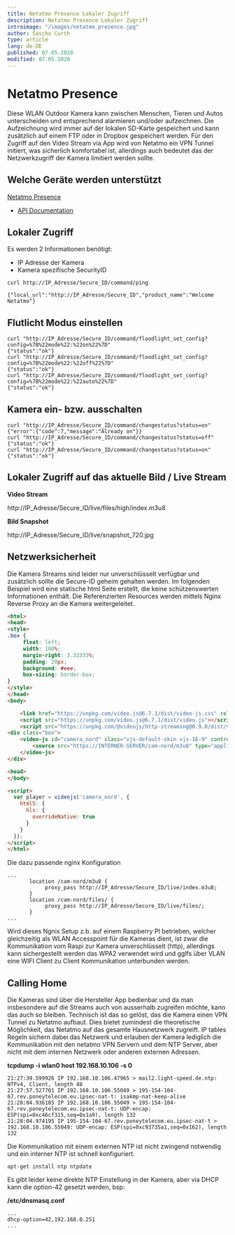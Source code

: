 ```yaml
---
title: Netatmo Presence Lokaler Zugriff
description: Netatmo Presence Lokaler Zugriff
introimage: "/images/netatmo_presence.jpg"
author: Sascha Curth
type: article
lang: de-DE
published: 07.05.2020
modified: 07.05.2020
---
```

# Netatmo Presence
Diese WLAN Outdoor Kamera kann zwischen Menschen, Tieren und Autos unterscheiden und entsprechend alarmieren und/oder aufzeichnen. Die Aufzeichnung wird immer auf der lokalen SD-Karte gespeichert und kann zusätzlich auf einem FTP oder in Dropbox gespeichert werden. Für den Zugriff auf den Video Stream via App wird von Netatmo ein VPN Tunnel initiert, was sicherlich komfortabel ist, allerdings auch bedeutet das der Netzwerkzugriff der Kamera limitiert werden sollte.

## Welche Geräte werden unterstützt

[Netatmo Presence](https://www.netatmo.com/de-de/security/cam-outdoor) 
- [API Documentation](https://dev.netatmo.com/apidocumentation/security)


## Lokaler Zugriff
Es werden 2 Informationen benötigt:
- IP Adresse der Kamera
- Kamera spezifische SecurityID

```shell
curl http://IP_Adresse/Secure_ID/command/ping

{"local_url":"http://IP_Adresse/Secure_ID","product_name":"Welcome Netatmo"}
```

## Flutlicht Modus einstellen

```shell
curl "http://IP_Adresse/Secure_ID/command/floodlight_set_config?config=%7B%22mode%22:%22on%22%7D"
{"status":"ok"}
curl "http://IP_Adresse/Secure_ID/command/floodlight_set_config?config=%7B%22mode%22:%22off%22%7D"
{"status":"ok"}
curl "http://IP_Adresse/Secure_ID/command/floodlight_set_config?config=%7B%22mode%22:%22auto%22%7D"
{"status":"ok"}
```

## Kamera ein- bzw. ausschalten

```shell
curl "http://IP_Adresse/Secure_ID/command/changestatus?status=on"
{"error":{"code":7,"message":"Already on"}}
curl "http://IP_Adresse/Secure_ID/command/changestatus?status=off"
{"status":"ok"}
curl "http://IP_Adresse/Secure_ID/command/changestatus?status=on"
{"status":"ok"}
```

## Lokaler Zugriff auf das aktuelle Bild / Live Stream

**Video Stream**

http://IP_Adresse/Secure_ID/live/files/high/index.m3u8

**Bild Snapshot**

http://IP_Adresse/Secure_ID/live/snapshot_720.jpg

## Netzwerksicherheit
Die Kamera Streams sind leider nur unverschlüsselt verfügbar und zusätzlich sollte die Secure-ID geheim gehalten werden. Im folgenden Beispiel wird eine statische html Seite erstellt, die keine schützenswerten Informationen enthält. Die Referenzierten Resources werden mittels Nginx Reverse Proxy an die Kamera weitergeleitet. 

```html
<html>
<head>
<style>
.box {
     float: left;
     width: 100%;
     margin-right: 3.33333%;
     padding: 20px;
     background: #eee;
     box-sizing: border-box;
}
</style>
</head>
<body>

    <link href="https://unpkg.com/video.js@6.7.1/dist/video-js.css" rel="stylesheet">
    <script src="https://unpkg.com/video.js@6.7.1/dist/video.js"></script>
    <script src="https://unpkg.com/@videojs/http-streaming@0.9.0/dist/videojs-http-streaming.js"></script>
<div class="box">
    <video-js id="camera_nord" class="vjs-default-skin vjs-16-9" controls muted autoplay preload="auto">
        <source src="https://INTERNER-SERVER/cam-nord/m3u8" type="application/x-mpegURL">
    </video-js>
</div>

<head>
</body>

<script>
  var player = videojs('camera_nord', {
    html5: {
      hls: {
        overrideNative: true
      }
    }
  });
</script>
</html>
```

Die dazu passende nginx Konfiguration
```config
...
       location /cam-nord/m3u8 {
            proxy_pass http://IP_Adresse/Secure_ID/live/index.m3u8;
       }
       location /cam-nord/files/ {
            proxy_pass http://IP_Adresse/Secure_ID/live/files/;
       }
...
```

Wird dieses Ngnix Setup z.b. auf einem Raspberry PI betrieben, welcher gleichzeitig als WLAN Accesspoint für die Kameras dient, ist zwar die Kommunikation vom Raspi zur Kamera unverschlüsselt (http), allerdings kann sichergestellt werden das WPA2 verwendet wird und gglfs über VLAN eine WIFI Client zu Client Kommunikation unterbunden werden.

## Calling Home
Die Kameras sind über die Hersteller App bedienbar und da man insbesondere auf die Streams auch von ausserhalb zugreifen möchte, kann das auch so bleiben. Technisch ist das so gelöst, das die Kamera einen VPN Tunnel zu Netatmo aufbaut. Dies bietet zumindest die theoretische Möglichkeit, das Netatmo auf das gesamte Hausnetzwerk zugreift. IP tables Regeln sichern dabei das Netzwerk und erlauben der Kamera lediglich die Kommunikation mit den netatmo VPN Servern und dem NTP Server, aber nicht mit dem internen Netzwerk oder anderen externen Adressen.

**tcpdump -i wlan0 host 192.168.10.106 -s 0**
```shell
21:27:39.599926 IP 192.168.10.106.47965 > mail2.light-speed.de.ntp: NTPv4, Client, length 48
21:27:57.527701 IP 192.168.10.106.55049 > 195-154-104-67.rev.poneytelecom.eu.ipsec-nat-t: isakmp-nat-keep-alive
21:28:04.936185 IP 192.168.10.106.55049 > 195-154-104-67.rev.poneytelecom.eu.ipsec-nat-t: UDP-encap: ESP(spi=0xc46cf315,seq=0x1a9), length 132
21:28:04.974195 IP 195-154-104-67.rev.poneytelecom.eu.ipsec-nat-t > 192.168.10.106.55049: UDP-encap: ESP(spi=0xc93735a1,seq=0x162), length 132
```

Die Kommunikation mit einem externen NTP ist nicht zwingend notwendig und ein interner NTP ist schnell konfiguriert.
```shell
apt-get install ntp ntpdate
``` 

Es gibt leider keine direkte NTP Einstellung in der Kamera, aber via DHCP kann die option-42 gesetzt werden, bsp:

**/etc/dnsmasq.conf**
```config
...
dhcp-option=42,192.168.0.251
...
```

